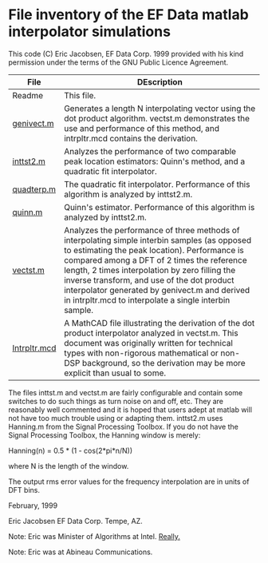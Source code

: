 # File inventory of the EF Data matlab interpolator simulations

This code (C) Eric Jacobsen, EF Data Corp. 1999 provided with his kind permission under the terms of the GNU Public Licence Agreement.

| File                                                                                       | DEscription                                                                                                                                                                                                                                                                                                                                                                                             |
| ------------------------------------------------------------------------------------------ | ------------------------------------------------------------------------------------------------------------------------------------------------------------------------------------------------------------------------------------------------------------------------------------------------------------------------------------------------------------------------------------------------------- |
| Readme                                                                                     | This file.                                                                                                                                                                                                                                                                                                                                                                                              |
| [genivect.m](https://github.com/kootsoop/frequency/blob/main/matlab/ericj1/genivect.m)     | Generates a length N interpolating vector using the dot product algorithm. vectst.m demonstrates the use and performance of this method, and intrpltr.mcd contains the derivation.                                                                                                                                                                                                                      |
| [inttst2.m](https://github.com/kootsoop/frequency/blob/main/matlab/ericj1/inttst2.m)       | Analyzes the performance of two comparable peak location estimators: Quinn's method, and a quadratic fit interpolator.                                                                                                                                                                                                                                                                                  |
| [quadterp.m](https://github.com/kootsoop/frequency/blob/main/matlab/ericj1/quadterp.m)     | The quadratic fit interpolator. Performance of this algorithm is analyzed by inttst2.m.                                                                                                                                                                                                                                                                                                                 |
| [quinn.m](https://github.com/kootsoop/frequency/blob/main/matlab/ericj1/quinn.m)           | Quinn's estimator. Performance of this algorithm is analyzed by inttst2.m.                                                                                                                                                                                                                                                                                                                              |
| [vectst.m](https://github.com/kootsoop/frequency/blob/main/matlab/ericj1/vectest.m)         | Analyzes the performance of three methods of interpolating simple interbin samples (as opposed to estimating the peak location). Performance is compared among a DFT of 2 times the reference length, 2 times interpolation by zero filling the inverse transform, and use of the dot product interpolator generated by genivect.m and derived in intrpltr.mcd to interpolate a single interbin sample. |
| [Intrpltr.mcd](https://github.com/kootsoop/frequency/blob/main/matlab/ericj1/Intrpltr.mcd) | A MathCAD file illustrating the derivation of the dot product interpolator analyzed in vectst.m. This document was originally written for technical types with non-rigorous mathematical or non-DSP background, so the derivation may be more explicit than usual to some.                                                                                                                              |

The files inttst.m and vectst.m are fairly configurable and contain some switches to do such things as turn noise on and off, etc. They are reasonably well commented and it is hoped that users adept at matlab will not have too much trouble using or adapting them.
inttst2.m uses Hanning.m from the Signal Processing Toolbox. If you do not have the Signal Processing Toolbox, the Hanning window is merely:

Hanning(n) = 0.5 * (1 - cos(2*pi\*n/N))

where N is the length of the window.

The output rms error values for the frequency interpolation are in units of DFT bins.

February, 1999

Eric Jacobsen
EF Data Corp.
Tempe, AZ.

Note: Eric was Minister of Algorithms at Intel. [Really.](http://www.ericjacobsen.org/icard.htm)

Note: Eric was at Abineau Communications.
